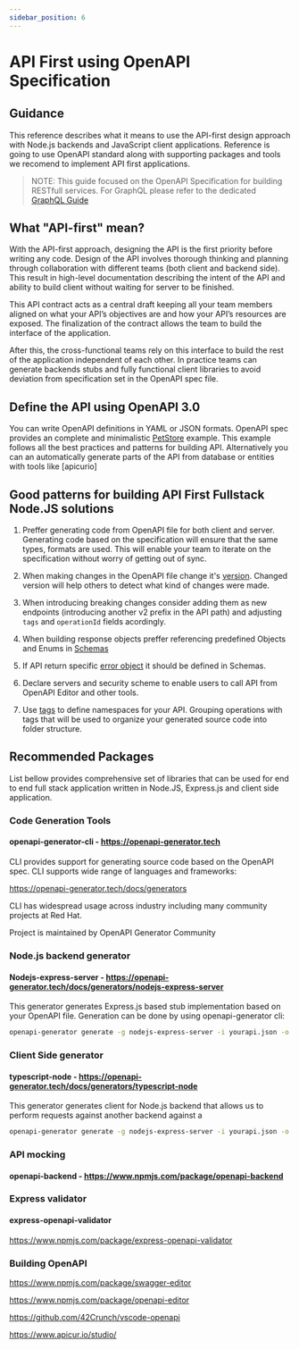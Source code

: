 ```yaml
---
sidebar_position: 6
---
```


# API First using OpenAPI Specification 

## Guidance

This reference describes what it means to use the API-first design approach with Node.js backends and JavaScript client applications. Reference is going to use OpenAPI standard along with supporting packages and tools we recomend to implement API first applications.

> NOTE: This guide focused on the OpenAPI Specification for building RESTfull services. 
For GraphQL please refer to the dedicated [GraphQL Guide][]

## What "API-first" mean?

With the API-first approach, designing the API is the first priority before writing any code. Design of the API involves thorough thinking and planning through collaboration with different teams (both client and backend side). This result in high-level documentation describing the intent of the API and ability to build client without waiting for server to be finished.

This API contract acts as a central draft keeping all your team members aligned on what your API’s objectives are and how your API’s resources are exposed. The finalization of the contract allows the team to build the interface of the application.

After this, the cross-functional teams rely on this interface to build the rest of the application independent of each other. In practice teams can generate backends stubs and fully functional client libraries to avoid deviation from specification set in the OpenAPI spec file.

## Define the API using OpenAPI 3.0

You can write OpenAPI definitions in YAML or JSON formats. 
OpenAPI spec provides an complete and minimalistic [PetStore](https://github.com/OAI/OpenAPI-Specification/blob/main/examples/v3.0/petstore-expanded.yaml) example.
This example follows all the best practices and patterns for building API.
Alternatively you can an automatically generate parts of the API from database or entities 
with tools like [apicurio]


 ## Good patterns for building API First Fullstack Node.JS solutions

1. Preffer generating code from OpenAPI file for both client and server. Generating code based on the specification will ensure that the same types, formats are used. This will enable your team to iterate on the specification without worry of getting out of sync.

2. When making changes in the OpenAPI file change it's [version](https://github.com/OAI/OpenAPI-Specification/blob/main/examples/v3.0/petstore-expanded.yaml#L3). Changed version will help others to detect what kind of changes were made.

3. When introducing breaking changes consider adding them as new endpoints (introducing another v2 prefix in the API path) and adjusting `tags` and `operationId` fields acordingly.

 
4. When building response objects preffer referencing predefined Objects and Enums in [Schemas](https://swagger.io/docs/specification/data-models/)

 
5. If API return specific [error object](https://github.com/OAI/OpenAPI-Specification/blob/main/examples/v3.0/petstore-expanded.yaml#L148-L158) it should be defined in Schemas.

6. Declare servers and security scheme to enable users to call API from OpenAPI Editor and other tools. 

7. Use [tags](https://swagger.io/docs/specification/grouping-operations-with-tags/) to define namespaces for your API. Grouping operations with tags that will be used to organize your generated source code into folder structure.

## Recommended Packages

List bellow provides comprehensive set of libraries that can be used for end to end full stack application written in Node.JS, Express.js and client side application.

### Code Generation Tools

#### openapi-generator-cli - <https://openapi-generator.tech>

CLI provides support for generating source code based on the OpenAPI spec. CLI supports wide range of languages and frameworks:

https://openapi-generator.tech/docs/generators

CLI has widespread usage across industry including many community projects at Red Hat.

Project is maintained by OpenAPI Generator Community


### Node.js backend generator

#### Nodejs-express-server - <https://openapi-generator.tech/docs/generators/nodejs-express-server>

This generator generates Express.js based stub implementation based on your OpenAPI file. 
Generation can be done by using openapi-generator cli:

```bash
openapi-generator generate -g nodejs-express-server -i yourapi.json -o ./yourproject
```

### Client Side generator

#### typescript-node - <https://openapi-generator.tech/docs/generators/typescript-node>

This generator generates client for Node.js backend that allows us to perform requests against another backend
against a

```bash
openapi-generator generate -g nodejs-express-server -i yourapi.json -o ./yourproject
```

### API mocking

#### openapi-backend - <https://www.npmjs.com/package/openapi-backend>


### Express validator

#### express-openapi-validator

https://www.npmjs.com/package/express-openapi-validator

### Building OpenAPI

https://www.npmjs.com/package/swagger-editor

https://www.npmjs.com/package/openapi-editor

https://github.com/42Crunch/vscode-openapi

https://www.apicur.io/studio/


[GraphQL Guide]: https://nodeshift.dev/nodejs-reference-architecture/functional-components/graphql